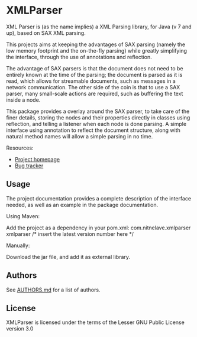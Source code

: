 XMLParser
=========

XML Parser is (as the name implies) a XML Parsing library, for Java (v 7 and
up), based on SAX XML parsing.

This projects aims at keeping the advantages of SAX parsing (namely the low
memory footprint and the on-the-fly parsing) while greatly simplifying the
interface, through the use of annotations and reflection.

The advantage of SAX parsers is that the document does not need to be entirely
known at the time of the parsing; the document is parsed as it is read, which
allows for streamable documents, such as messages in a network communication.
The other side of the coin is that to use a SAX parser, many small-scale
actions are required, such as buffering the text inside a node.

This package provides a overlay around the SAX parser, to take care of the
finer details, storing the nodes and their properties directly in classes using
reflection, and telling a listener when each node is done parsing. A simple
interface using annotation to reflect the document structure, along with
natural method names will allow a simple parsing in no time.

Resources:
* [Project homepage](https://github.com/nitnelave/XMLParser)
* [Bug tracker](https://github.com/nitnelave/XMLParser)

Usage
-----

The project documentation provides a complete description of the interface
needed, as well as an example in the package documentation.

Using Maven:

Add the project as a dependency in your pom.xml:
<dependency>
  <groupId>com.nitnelave.xmlparser</groupId>
  <artifactId>xmlparser</artifactId>
  <version>/* insert the latest version number here */</version>
</dependency>

Manually:

Download the jar file, and add it as external library.

Authors
-------

See [AUTHORS.md](https://github.com/nitnelave/XMLParser/AUTHORS.md) for a list
of authors.

License
-------

XMLParser is licensed under the terms of the Lesser GNU Public License version
3.0
